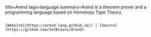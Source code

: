 title=Arend
tags=language
summary=Arend is a theorem prover and a programming language based on Homotopy Type Theory.
~~~~~~

[Website](https://arend-lang.github.io/) | [Source](https://github.com/JetBrains/Arend)

